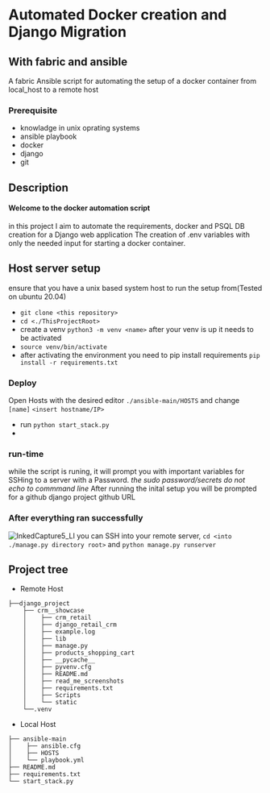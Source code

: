# Automated Docker creation and Django Migration
## With fabric and ansible

A fabric Ansible script for automating the setup of a docker container from local_host to a remote host

### Prerequisite

- knowladge in unix oprating systems
- ansible playbook 
- docker 
- django 
- git
## Description

#### Welcome to the docker automation script

in this project I aim to automate the requirements, docker and PSQL DB creation for a Django web application
The creation of .env variables with only the needed input for starting a docker container.


## Host server setup
ensure that you have a unix based system host to run the setup from(Tested on ubuntu 20.04)

* `git clone <this repository>`  
* `cd <./ThisProjectRoot>` 
* create a venv `python3 -m venv <name>` after your venv is up it needs to be activated 
* `source venv/bin/activate`
* after activating the environment you need to pip install requirements `pip install -r requirements.txt`

### Deploy

Open Hosts with the desired editor `./ansible-main/HOSTS` and change `[name]` `<insert hostname/IP>` 
* run `python start_stack.py`
* 
### run-time

while the script is runing,
it will prompt you with important variables for SSHing to a server with a Password.
*the sudo password/secrets do not echo to commmand line*
After running the inital setup you will be prompted for a github django project github URL

### After everything ran successfully

![InkedCapture5_LI](https://user-images.githubusercontent.com/47694559/113005053-c90d5b00-917c-11eb-9907-e8347ecaeaa4.jpg)
you can SSH into your remote server, `cd <into ./manage.py directory root>` and `python manage.py runserver`

## Project tree
* Remote Host
```
├──django_project
    ├── crm__showcase
    │    ├── crm_retail
    │    ├── django_retail_crm
    │    ├── example.log
    │    ├── lib
    │    ├── manage.py
    │    ├── products_shopping_cart
    │    ├── __pycache__
    │    ├── pyvenv.cfg
    │    ├── README.md
    │    ├── read_me_screenshots
    │    ├── requirements.txt
    │    ├── Scripts
    │    └── static
    └──.venv
```
* Local Host
```
├── ansible-main
│    ├── ansible.cfg
│    ├── HOSTS
│    └── playbook.yml
├── README.md
├── requirements.txt
└── start_stack.py
```
